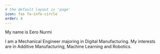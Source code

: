 ```yaml
---
# the default layout is 'page'
icon: fas fa-info-circle
order: 4
---
```


My name is Eero Nurmi

I am a Mechanical Engineer majoring in Digital Manufacturing. My interests are in Additive Manufacturing, Machine Learning and Robotics.
